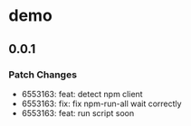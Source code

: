 # demo

## 0.0.1

### Patch Changes

- 6553163: feat: detect npm client
- 6553163: fix: fix npm-run-all wait correctly
- 6553163: feat: run script soon
